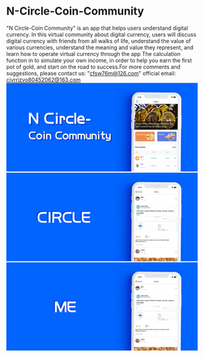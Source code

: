 # N-Circle-Coin-Community
"N Circle-Coin Community" is an app that helps users understand digital currency. In this virtual community about digital currency, users will discuss digital currency with friends from all walks of life, understand the value of various currencies, understand the meaning and value they represent, and learn how to operate virtual currency through the app The calculation function in to simulate your own income, in order to help you earn the first pot of gold, and start on the road to success.For more comments and suggestions, please contact us: "cfsw76m@126.com" official email: civrrizvo80452062@163.com
![Image text](https://github.com/qinfendezhou/N-Circle-Coin-Community/blob/main/1%202/1.jpg)
![Image text](https://github.com/qinfendezhou/N-Circle-Coin-Community/blob/main/1%202/2.jpg)
![Image text](https://github.com/qinfendezhou/N-Circle-Coin-Community/blob/main/1%202/3.jpg)
